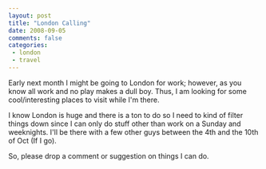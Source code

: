 ```yaml
---
layout: post
title: "London Calling"
date: 2008-09-05
comments: false
categories:
 - london
 - travel
---
```

Early next month I might be going to London for work; however, as you know all
work and no play makes a dull boy. Thus, I am looking for some
cool/interesting places to visit while I'm there.  
  
I know London is huge and there is a ton to do so I need to kind of filter
things down since I can only do stuff other than work on a Sunday and
weeknights. I'll be there with a few other guys between the 4th and the 10th
of Oct (If I go).  
  
So, please drop a comment or suggestion on things I can do.

